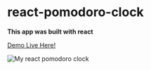 # react-pomodoro-clock
**This app was built with react**

[Demo Live Here!](https://react-pomodoro-clock.firebaseapp.com/)

![My react pomodoro clock](https://oyelowo.github.io/react-pomodoro-clock/src/assets/my_react_pomodoro_clock.PNG)
